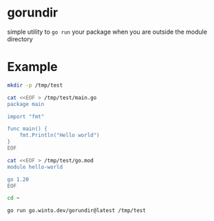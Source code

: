 # gorundir

simple utility to `go run` your package when you are outside the module directory

# Example

```bash
mkdir -p /tmp/test

cat <<EOF > /tmp/test/main.go
package main

import "fmt"

func main() {
	fmt.Println("Hello world")
}
EOF

cat <<EOF > /tmp/test/go.mod
module hello-world

go 1.20
EOF

cd ~

go run go.winto.dev/gorundir@latest /tmp/test
```
